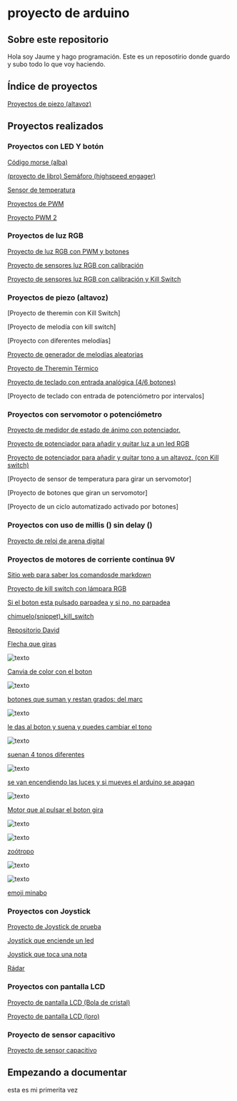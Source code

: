 # proyecto de arduino

## Sobre este repositorio

Hola soy Jaume y hago programación. Este es un reposotirio donde guardo y subo todo lo que voy haciendo. 

## Índice de proyectos

[Proyectos de piezo (altavoz)](#proyectos-de-piezo-altavoz)

## Proyectos realizados

### Proyectos con LED Y botón

[Código morse (alba)](https://github.com/Albitah24/arduino/blob/main/SOS_MORSE.ino)

[(proyecto de libro) Semáforo (highspeed engager)](https://github.com/Jsamapro/arduino/blob/main/SEMAFORO.ino)

[Sensor de temperatura](https://github.com/Jsamapro/arduino/blob/main/medidor_de_temperatura.ino)

[Proyectos de PWM](https://github.com/Jsamapro/arduino/blob/main/PWM1.ino)

[Proyecto PWM 2](https://github.com/Jsamapro/arduino/blob/main/sketch_jan28b.ino)

### Proyectos de luz RGB

[Proyecto de luz RGB con PWM y botones](https://github.com/Jsamapro/arduino/blob/main/pin_con_potenciometro__cambio_de_lado_.ino)

[Proyecto de sensores luz RGB con calibración](https://github.com/Jsamapro/arduino/blob/main/led_con_potenciometro.ino)

[Proyecto de sensores luz RGB con calibración y Kill Switch](https://github.com/Jsamapro/arduino/blob/main/led_rgb_con_calibracion.ino)

### Proyectos de piezo (altavoz)

[Proyecto de theremin con Kill Switch]

[Proyecto de melodía con kill switch]

[Proyecto con diferentes melodías]

[Proyecto de generador de melodías aleatorias](https://github.com/Jsamapro/arduino/blob/main/generador_de_melodias_aleatorio.ino)

[Proyecto de Theremin Térmico](https://github.com/Jsamapro/arduino/blob/main/theremin_termico.ino)

[Proyecto de teclado con entrada analógica (4/6 botones)](https://github.com/Jsamapro/arduino/blob/main/instrumento_de_teclado.ino)

[Proyecto de teclado con entrada de potenciómetro por intervalos]

### Proyectos con servomotor o potenciómetro

[Proyecto de medidor de estado de ánimo con potenciador.](https://github.com/Jsamapro/arduino/blob/main/ruleta_de_los_animos.ino)

[Proyecto de potenciador para añadir y quitar luz a un led RGB](https://github.com/Jsamapro/arduino/blob/main/luz_moludable.ino)

[Proyecto de potenciador para añadir y quitar tono a un altavoz. (con Kill switch)](https://github.com/Jsamapro/arduino/blob/main/a_adir_y_quittar_tono_de_altavoz.ino)

[Proyecto de sensor de temperatura para girar un servomotor]

[Proyecto de botones que giran un servomotor]

[Proyecto de un ciclo automatizado activado por botones]

### Proyectos con uso de millis () sin delay ()

[Proyecto de reloj de arena digital](https://github.com/Jsamapro/arduino/blob/main/Reloj_de_arena_digital.ino)

### Proyectos de motores de corriente contínua 9V

[Sitio web para saber los comandosde markdown](https://guides.github.com/pdfs/markdown-cheatsheet-online.pdf)

[Proyecto de kill switch con lámpara RGB](https://github.com/Jsamapro/arduino/blob/main/kill_switch.ino)

[Si el boton esta pulsado parpadea y si no, no parpadea](https://github.com/Jsamapro/arduino/blob/main/PWM1.ino)

[chimuelo(snippet)_kill_switch](https://github.com/Jsamapro/arduino/blob/main/snippet_kill_switch.cpp)

[Repositorio David](https://github.com/d-prieto/arduinoCourse#repositorios-de-alumnos)

[Flecha que giras](https://github.com/Jsamapro/arduino/blob/main/ruleta_de_los_animos.ino)

![texto](https://github.com/Jsamapro/arduino/blob/main/IMG_20210208_123424.jpg)

[Canvia de color con el boton](https://github.com/Jsamapro/arduino/blob/main/luz_moludable.ino)

![texto](https://github.com/Jsamapro/arduino/blob/main/IMG_20210209_115945.jpg)

[botones que suman y restan grados: del marc](https://github.com/Jsamapro/arduino/blob/main/botones_suman_y_restan_grados.ino)

![texto](https://github.com/Jsamapro/arduino/blob/main/IMG_20210209_131707.jpg)

[le das al boton y suena y puedes cambiar el tono](https://github.com/Jsamapro/arduino/blob/main/theremin_con_killswitch_y_potenciometro.ino)

![texto](https://raw.githubusercontent.com/Wesley3455/Arduino-/main/1612871762579.jpg)

[suenan 4 tonos diferentes](https://github.com/Jsamapro/arduino/blob/main/instrumento_de_teclado.ino)

![texto](https://github.com/Jsamapro/arduino/blob/main/IMG_20210212_102140.jpg)

[se van encendiendo las luces y si mueves el arduino se apagan](https://github.com/Jsamapro/arduino/blob/main/Reloj_de_arena_digital.ino)

![texto](https://github.com/Jsamapro/arduino/blob/main/IMG_20210212_133738.jpg)

[Motor que al pulsar el boton gira](https://github.com/Jsamapro/arduino/blob/main/motor_que_gira.ino)

![texto](https://github.com/Jsamapro/arduino/blob/main/IMG_20210219_100958.jpg)

![texto](https://github.com/Jsamapro/arduino/blob/main/IMG_20210219_131846.jpg)

[zoótropo](https://github.com/Jsamapro/arduino/blob/main/zo_tropo.ino)

![texto](https://github.com/Jsamapro/arduino/blob/main/IMG_20210315_101107.jpg)

![texto](https://github.com/Jsamapro/arduino/blob/main/IMG_20210315_103330.jpg)

[emoji minabo](https://github.com/Jsamapro/arduino/blob/main/pantallita_minabo.ino)

### Proyectos con Joystick

[Proyecto de Joystick de prueba](https://github.com/Jsamapro/arduino/blob/main/sketch_mar01a.ino)

[Joystick que enciende un led](https://github.com/Jsamapro/arduino/blob/main/yoistic_led.ino)

[Joystick que toca una nota](https://github.com/Jsamapro/arduino/blob/main/yoistic_led_radar_altavox.ino)

[Rádar](https://github.com/Jsamapro/arduino/blob/main/yoistic_led_variacion_02.ino)

### Proyectos con pantalla LCD

[Proyecto de pantalla LCD (Bola de cristal)](https://github.com/Jsamapro/arduino/blob/main/pantallita_zdhsdfh.ino)
    
[Proyecto de pantalla LCD (loro)](https://github.com/Jsamapro/arduino/blob/main/pantallita_minabo.ino)

### Proyecto de sensor capacitivo

[Proyecto de sensor capacitivo](https://github.com/Jsamapro/arduino/blob/main/lampara_tactil.ino)

## Empezando a documentar
esta es mi primerita vez
